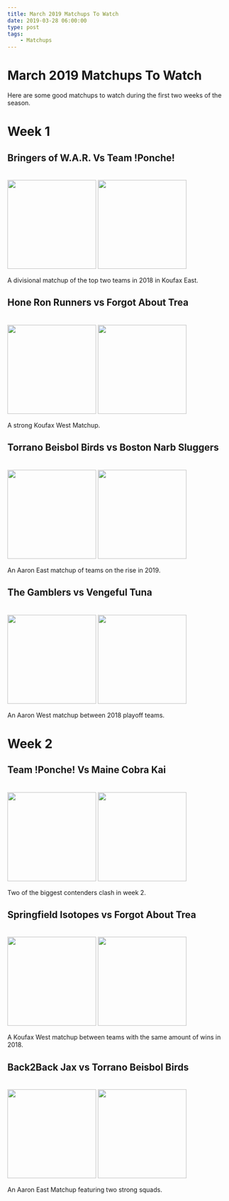 ```yaml
---
title: March 2019 Matchups To Watch
date: 2019-03-28 06:00:00
type: post
tags:
    - Matchups
---
```


# March 2019 Matchups To Watch

Here are some good matchups to watch during the first two weeks of the season.

# Week 1

## Bringers of W.A.R. Vs Team !Ponche!
<img class="imageTop" src="https://s3.us-east-2.amazonaws.com/s3.wscram.radio.com/Mike_Trout_2.jpg" height="200">
<img class="imageTop" src="https://www.latimes.com/resizer/Q6l-vOi4KmmOT6XCYhPmGfNwras=/1200x0/www.trbimg.com/img-5c75761e/turbine/la-1551201818-4baxgzvesj-snap-image" height="200">

A divisional matchup of the top two teams in 2018 in Koufax East.

## Hone Ron Runners vs Forgot About Trea
<img class="imageTop" src="https://thenypost.files.wordpress.com/2018/08/1021904460.jpg" height="200">
<img class="imageTop" src="https://www.wusa9.com/img/resize/media.wusa9.com/assets/WUSA/images/1cab1aa7-483b-485b-82ec-830ed08ceeac/1cab1aa7-483b-485b-82ec-830ed08ceeac.jpg" height="200">

A strong Koufax West Matchup.
    
## Torrano Beisbol Birds vs Boston Narb Sluggers
<img class="imageTop" src="https://www.philly.com/resizer/ZWcoYr0lb_oKo0hXN954ZuE7-8c=/1400x932/smart/arc-anglerfish-arc2-prod-pmn.s3.amazonaws.com/public/Q3VDTLXSMBF2FETZNLXJFW447Q.jpg" height="200">
<img class="imageTop" src="https://cdn.shopify.com/s/files/1/0797/7239/articles/MC_2048x.png" height="200">

An Aaron East matchup of teams on the rise in 2019.
    
## The Gamblers vs Vengeful Tuna
<img class="imageTop" src="https://www.mensjournal.com/wp-content/uploads/mf/1280-aaron-judge.jpg" height="200">
<img class="imageTop" src="https://brobible.files.wordpress.com/2019/02/yasiel-puig-didnt-work-hard-under-contract.jpg" height="200">

An Aaron West matchup between 2018 playoff teams.

# Week 2

## Team !Ponche! Vs Maine Cobra Kai
<img class="imageTop" src="https://imagesvc.timeincapp.com/v3/fan/image?url=https%3A%2F%2Fdodgersway.com%2Fwp-content%2Fuploads%2Fgetty-images%2F2017%2F08%2F828698378-los-angeles-dodgers-v-arizona-diamondbacks.jpg.jpg" height="200">
<img class="imageTop" src="https://milehighsports.com/wp-content/uploads/2018/09/USATSI_11193048-696x464.jpg" height="200">

Two of the biggest contenders clash in week 2.
    

## Springfield Isotopes vs Forgot About Trea
<img class="imageTop" src="https://image.masslive.com/home/mass-media/width600/img/redsox_impact/photo/jd-martinez-929a5718877c645f.jpg" height="200">
<img class="imageTop" src="https://cdn.vox-cdn.com/uploads/chorus_image/image/50583603/GettyImages-589394974.0.jpg" height="200">

A Koufax West matchup between teams with the same amount of wins in 2018.
    

## Back2Back Jax vs Torrano Beisbol Birds
<img class="imageTop" src="https://images2.minutemediacdn.com/image/upload/c_fill,w_912,h_516,f_auto,q_auto,g_auto/shape/cover/sport/philadelphia-phillies-v-washington-nationals-5b12eb94f7b09d9b01000001.jpg" height="200">
<img class="imageTop" src="https://imagesvc.timeincapp.com/v3/mm/image?url=https%3A%2F%2Fcdn-s3.si.com%2Fs3fs-public%2Fsi%2Fdam%2Fassets%2F13%2F05%2F20%2F130520234103-miguel-cabrera-2-single-image-cut.jpg" height="200">

An Aaron East Matchup featuring two strong squads.

<style>
.imageTop {
    margin-top: 20px;
}
</style>